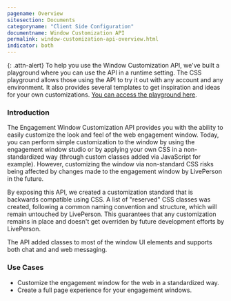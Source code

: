 ```yaml
---
pagename: Overview
sitesection: Documents
categoryname: "Client Side Configuration"
documentname: Window Customization API
permalink: window-customization-api-overview.html
indicator: both
---
```


{: .attn-alert}
To help you use the Window Customization API, we've built a playground where you can use the API in a runtime setting. The CSS playground allows those using the API to try it out with any account and any environment. It also provides several templates to get inspiration and ideas for your own customizations. [You can access the playground here](/assets/css-playground/).

### Introduction

The Engagement Window Customization API provides you with the ability to easily customize the look and feel of the web engagement window. Today, you can perform simple customization to the window by using the engagement window studio or by applying your own CSS in a non-standardized way (through custom classes added via JavaScript for example). However, customizing the window via non-standard CSS risks being affected by changes made to the engagement window by LivePerson in the future.

By exposing this API, we created a customization standard that is backwards compatible using CSS. A list of "reserved" CSS classes was created, following a common naming convention and structure, which will remain untouched by LivePerson. This guarantees that any customization remains in place and doesn't get overriden by future development efforts by LivePerson.

The API added classes to most of the window UI elements and supports both chat and and web messaging.

### Use Cases

* Customize the engagement window for the web in a standardized way.
* Create a full page experience for your engagement windows.

